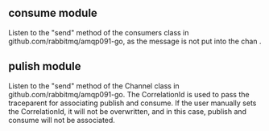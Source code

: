 ## **consume module**

Listen to the "send" method of the consumers class in github.com/rabbitmq/amqp091-go, as the message is not put into the chan .

## **pulish module**

Listen to the "send" method of the Channel class in github.com/rabbitmq/amqp091-go. The CorrelationId is used to pass the traceparent for associating publish and consume. If the user manually sets the CorrelationId, it will not be overwritten, and in this case, publish and consume will not be associated.